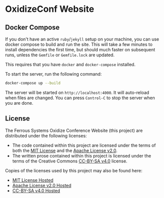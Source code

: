 # OxidizeConf Website

## Docker Compose

If you don't have an active `ruby`/`jekyll` setup on your machine, you can use docker compose to build and run the site. This will take a few minutes to install dependencies the first time, but should much faster on subsequent runs, unless the `Gemfile` or `Gemfile.lock` are updated.

This requires that you have `docker` and `docker-compose` installed.

To start the server, run the following command:

```bash
docker-compose up --build
```

The server will be started on `http://localhost:4000`. It will auto-reload when files are changed. You can press `Control-C` to stop the server when you are done.

## License


The Ferrous Systems Oxidize Conference Website (this project) are distributed under the following licenses:

* The code contained within this project are licensed under the terms of both the [MIT License] and the [Apache License v2.0].
* The written prose contained within this project is licensed under the terms of the Creative Commons [CC-BY-SA v4.0] license.

Copies of the licenses used by this project may also be found here:

* [MIT License Hosted]
* [Apache License v2.0 Hosted]
* [CC-BY-SA v4.0 Hosted]

[MIT License]: ./LICENSE-MIT
[Apache License v2.0]: ./LICENSE-APACHE
[CC-BY-SA v4.0]: ./LICENSE-CC-BY-SA
[MIT License Hosted]: https://opensource.org/licenses/MIT
[Apache License v2.0 Hosted]: http://www.apache.org/licenses/LICENSE-2.0
[CC-BY-SA v4.0 Hosted]: https://creativecommons.org/licenses/by-sa/4.0/legalcode
